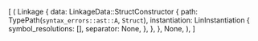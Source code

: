 [
    (
        Linkage {
            data: LinkageData::StructConstructor {
                path: TypePath(`syntax_errors::ast::A`, `Struct`),
                instantiation: LinInstantiation {
                    symbol_resolutions: [],
                    separator: None,
                },
            },
        },
        None,
    ),
]